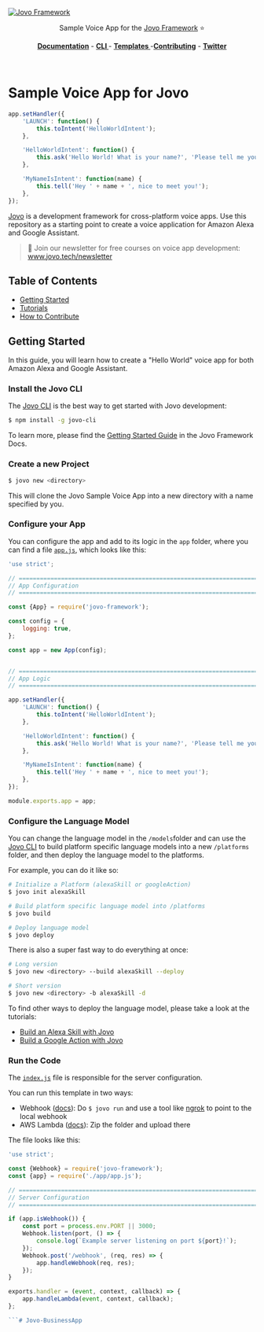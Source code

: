 [![Jovo Framework](https://www.jovo.tech/img/github-logo.png)](https://www.jovo.tech)

<p align="center">Sample Voice App for the <a href="https://github.com/jovotech/jovo-framework-nodejs">Jovo Framework</a> ⭐️</p>

<p align="center">
<a href="https://www.jovo.tech/framework/docs/"><strong>Documentation</strong></a> -
<a href="https://github.com/jovotech/jovo-cli"><strong>CLI </strong></a> - <a href="https://github.com/jovotech/jovo-templates"><strong>Templates </strong></a> -<a href="https://github.com/jovotech/jovo-framework-nodejs/blob/master/CONTRIBUTING.md"><strong>Contributing</strong></a> - <a href="https://twitter.com/jovotech"><strong>Twitter</strong></a></p>
<br/>

# Sample Voice App for Jovo

```javascript
app.setHandler({
    'LAUNCH': function() {
        this.toIntent('HelloWorldIntent');
    },

    'HelloWorldIntent': function() {
        this.ask('Hello World! What is your name?', 'Please tell me your name.');
    },

    'MyNameIsIntent': function(name) {
        this.tell('Hey ' + name + ', nice to meet you!');
    },
});
```

[Jovo](https://www.jovo.tech "Jovo's website") is a development framework for cross-platform voice apps. Use this repository as a starting point to create a voice application for Amazon Alexa and Google Assistant.

> 🚀 Join our newsletter for free courses on voice app development: www.jovo.tech/newsletter 

## Table of Contents

* [Getting Started](#getting-started)
* [Tutorials](#tutorials)
* [How to Contribute](#how-to-contribute)


## Getting Started

In this guide, you will learn how to create a "Hello World" voice app for both Amazon Alexa and Google Assistant.

### Install the Jovo CLI

The [Jovo CLI](https://github.com/jovotech/jovo-cli) is the best way to get started with Jovo development:

```sh
$ npm install -g jovo-cli
```

To learn more, please find the [Getting Started Guide](https://www.jovo.tech/framework/docs/installation) in the Jovo Framework Docs.

### Create a new Project

```sh
$ jovo new <directory>
```

This will clone the Jovo Sample Voice App into a new directory with a name specified by you.

### Configure your App

You can configure the app and add to its logic in the `app` folder, where you can find a file [`app.js`](./app/app.js), which looks like this:

```javascript
'use strict';

// =================================================================================
// App Configuration
// =================================================================================

const {App} = require('jovo-framework');

const config = {
    logging: true,
};

const app = new App(config);


// =================================================================================
// App Logic
// =================================================================================

app.setHandler({
    'LAUNCH': function() {
        this.toIntent('HelloWorldIntent');
    },

    'HelloWorldIntent': function() {
        this.ask('Hello World! What is your name?', 'Please tell me your name.');
    },

    'MyNameIsIntent': function(name) {
        this.tell('Hey ' + name + ', nice to meet you!');
    },
});

module.exports.app = app;
```

### Configure the Language Model

You can change the language model in the `/models`folder and can use the [Jovo CLI](https://github.com/jovotech/jovo-cli) to build platform specific language models into a new `/platforms` folder, and then deploy the language model to the platforms.

For example, you can do it like so:

```sh
# Initialize a Platform (alexaSkill or googleAction)
$ jovo init alexaSkill

# Build platform specific language model into /platforms
$ jovo build

# Deploy language model
$ jovo deploy
```

There is also a super fast way to do everything at once:

```sh
# Long version
$ jovo new <directory> --build alexaSkill --deploy

# Short version
$ jovo new <directory> -b alexaSkill -d
```

To find other ways to deploy the language model, please take a look at the tutorials:

* [Build an Alexa Skill with Jovo](https://www.jovo.tech/blog/alexa-skill-tutorial-nodejs/)
* [Build a Google Action with Jovo](https://www.jovo.tech/blog/google-action-tutorial-nodejs/)



### Run the Code

The [`index.js`](./index.js) file is responsible for the server configuration.

You can run this template in two ways:
* Webhook ([docs](https://www.jovo.tech/framework/docs/server/webhook)): Do `$ jovo run` and use a tool like [ngrok](https://www.ngrok.com) to point to the local webhook
* AWS Lambda ([docs](https://www.jovo.tech/framework/docs/server/aws-lambda)): Zip the folder and upload there

The file looks like this:

```javascript
'use strict';

const {Webhook} = require('jovo-framework');
const {app} = require('./app/app.js');

// =================================================================================
// Server Configuration
// =================================================================================

if (app.isWebhook()) {
    const port = process.env.PORT || 3000;
    Webhook.listen(port, () => {
        console.log(`Example server listening on port ${port}!`);
    });
    Webhook.post('/webhook', (req, res) => {
        app.handleWebhook(req, res);
    });
}

exports.handler = (event, context, callback) => {
    app.handleLambda(event, context, callback);
};

```# Jovo-BusinessApp
